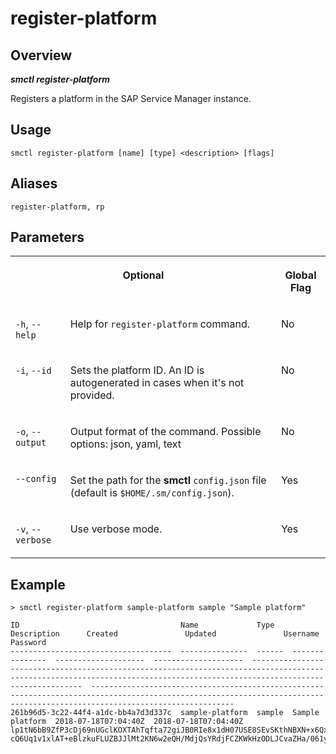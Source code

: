 <!-- loio4fe2d10a885846278f966f7ed9823cb1 -->

# register-platform



<a name="loio4fe2d10a885846278f966f7ed9823cb1__section_xcr_2nt_pkb"/>

## Overview



***smctl register-platform*** 

Registers a platform in the SAP Service Manager instance.



<a name="loio4fe2d10a885846278f966f7ed9823cb1__section_fp5_f4t_pkb"/>

## Usage

`smctl register-platform [name] [type] <description> [flags]`



<a name="loio4fe2d10a885846278f966f7ed9823cb1__section_ppz_kpt_pkb"/>

## Aliases

`register-platform, rp`



<a name="loio4fe2d10a885846278f966f7ed9823cb1__section_hdy_lpt_pkb"/>

## Parameters


<table>
<tr>
<th valign="top" colspan="2">

Optional



</th>
<th valign="top">

Global Flag



</th>
</tr>
<tr>
<td valign="top">

`-h`, `--help`



</td>
<td valign="top">

Help for `register-platform` command.



</td>
<td valign="top">

No



</td>
</tr>
<tr>
<td valign="top">

`-i`, `--id`



</td>
<td valign="top">

Sets the platform ID. An ID is autogenerated in cases when it's not provided.



</td>
<td valign="top">

No



</td>
</tr>
<tr>
<td valign="top">

`-o`, `--output`



</td>
<td valign="top">

Output format of the command. Possible options: json, yaml, text



</td>
<td valign="top">

No



</td>
</tr>
<tr>
<td valign="top">

`--config`



</td>
<td valign="top">

Set the path for the **smctl** `config.json` file \(default is `$HOME/.sm/config.json`\).



</td>
<td valign="top">

Yes



</td>
</tr>
<tr>
<td valign="top">

`-v`, `--verbose`



</td>
<td valign="top">

Use verbose mode.



</td>
<td valign="top">

Yes



</td>
</tr>
</table>



<a name="loio4fe2d10a885846278f966f7ed9823cb1__section_wv2_4pt_pkb"/>

## Example

```
> smctl register-platform sample-platform sample "Sample platform"

ID                                    Name             Type    Description      Created               Updated               Username                                                                                                                                                                      Password                                                                                                                                                                      
------------------------------------  ---------------  ------  ---------------  --------------------  --------------------  ----------------------------------------------------------------------------------------------------------------------------------------------------------------------------  ----------------------------------------------------------------------------------------------------------------------------------------------------------------------------  
261b96d5-3c22-44f4-a1dc-bb4a7d3d337c  sample-platform  sample  Sample platform  2018-07-18T07:04:40Z  2018-07-18T07:04:40Z  lp1tN6bB9ZfP3cDj69nUGclKOXTAhTqfta72giJB0RIe8x1dH07USE8SEvSKthNBXN+x6QxaYCCvN1f1WcQEn6qD3JH5pCfTG5EMSvpo96bhpU2VwYEN8NXc6TUt1smGOnTf8+RWAnbDjLbLhLMFB/PlhcjHaWLiZfu0T0/8LzM=  cQ6Uq1v1xlAT+eBlzkuFLUZBJJlMt2KN6w2eQH/MdjQsYRdjFCZKWkHzODLJCvaZHa/061ygqmZ5nQabxtXpq/p9Oxccs4yLEhDZBrFzhYqc8c2l45NuNlZfwBsL3eq/o2sEddu0zz10K1M7JnBcztiTM7DOeycS7uWFO2/K0PU= 
```

